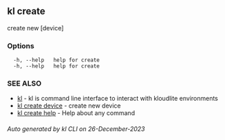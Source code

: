 ## kl create

create new [device]



### Options

```
  -h, --help   help for create
  -h, --help   help for create
```

### SEE ALSO

* [kl](kl.md)  - kl is command line interface to interact with kloudlite environments
* [kl create device](kl_create_device.md)  - create new device
* [kl create help](kl_create_help.md)  - Help about any command

###### Auto generated by kl CLI on 26-December-2023

